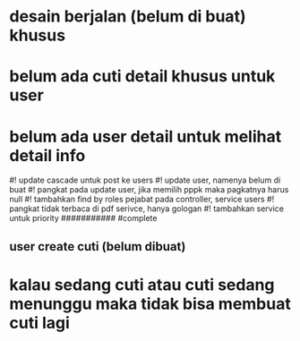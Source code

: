 # desain berjalan (belum di buat) khusus

# belum ada cuti detail khusus untuk user

# belum ada user detail untuk melihat detail info

#! update cascade untuk post ke users
#! update user, namenya belum di buat
#! pangkat pada update user, jika memilih pppk maka pagkatnya harus null
#! tambahkan find by roles pejabat pada controller, service users
#! pangkat tidak terbaca di pdf serivce, hanya gologan
#! tambahkan service untuk priority
###########
#complete

## user create cuti (belum dibuat)

# kalau sedang cuti atau cuti sedang menunggu maka tidak bisa membuat cuti lagi
